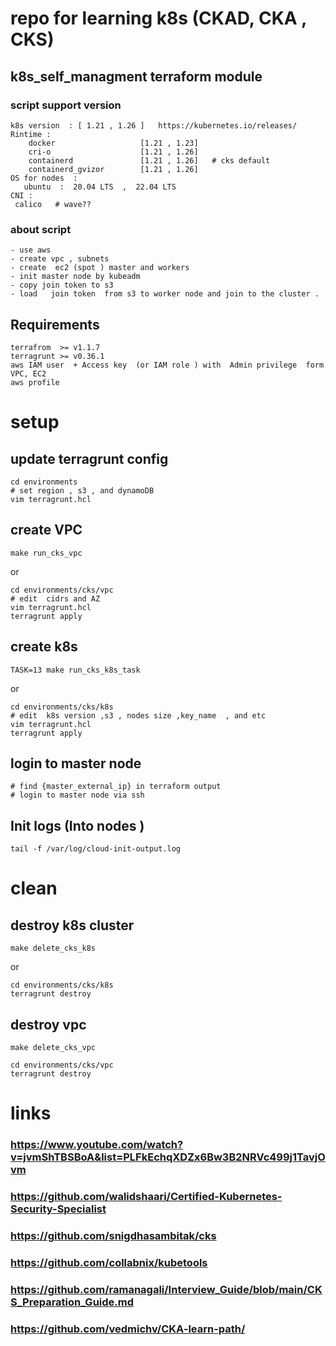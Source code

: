 # repo for learning k8s (CKAD, CKA , CKS)


## k8s_self_managment terraform module 
### script support  version 
``` 
k8s version  : [ 1.21 , 1.26 ]   https://kubernetes.io/releases/
Rintime : 
    docker                   [1.21 , 1.23]
    cri-o                    [1.21 , 1.26]
    containerd               [1.21 , 1.26]   # cks default 
    containerd_gvizor        [1.21 , 1.26] 
OS for nodes  : 
   ubuntu  :  20.04 LTS  ,  22.04 LTS 
CNI :
 calico   # wave??
```
### about script
````
- use aws
- create vpc , subnets
- create  ec2 (spot ) master and workers 
- init master node by kubeadm 
- copy join token to s3
- load   join token  from s3 to worker node and join to the cluster .

````
## Requirements
```` 
terrafrom  >= v1.1.7
terragrunt >= v0.36.1
aws IAM user  + Access key  (or IAM role ) with  Admin privilege  form VPC, EC2  
aws profile 
````


# setup 

## update terragrunt config
````
cd environments
# set region , s3 , and dynamoDB
vim terragrunt.hcl

````
## create VPC 
```` 
make run_cks_vpc
````
or 
````
cd environments/cks/vpc
# edit  cidrs and AZ 
vim terragrunt.hcl
terragrunt apply
````

## create k8s 
```` 
TASK=13 make run_cks_k8s_task
````
or 
````
cd environments/cks/k8s
# edit  k8s version ,s3 , nodes size ,key_name  , and etc 
vim terragrunt.hcl
terragrunt apply
````
## login to master node
````
# find {master_external_ip} in terraform output
# login to master node via ssh    

````

## Init logs  (Into nodes )
```
tail -f /var/log/cloud-init-output.log

```

# clean
## destroy k8s cluster 
```` 
make delete_cks_k8s
````
or 
````
cd environments/cks/k8s
terragrunt destroy
````

## destroy vpc  
````
make delete_cks_vpc
````

````
cd environments/cks/vpc
terragrunt destroy
````



# links
### https://www.youtube.com/watch?v=jvmShTBSBoA&list=PLFkEchqXDZx6Bw3B2NRVc499j1TavjOvm
### https://github.com/walidshaari/Certified-Kubernetes-Security-Specialist
### https://github.com/snigdhasambitak/cks
### https://github.com/collabnix/kubetools
### https://github.com/ramanagali/Interview_Guide/blob/main/CKS_Preparation_Guide.md
### https://github.com/vedmichv/CKA-learn-path/
